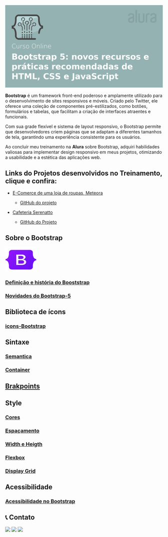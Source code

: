 <img src="./img/curso-bootstrap-5-Alura.webp">

**Bootstrap** é um framework front-end poderoso e amplamente utilizado para o desenvolvimento de sites responsivos e móveis. Criado pelo Twitter, ele oferece uma coleção de componentes pré-estilizados, como botões, formulários e tabelas, que facilitam a criação de interfaces atraentes e funcionais. 

Com sua grade flexível e sistema de layout responsivo, o Bootstrap permite que desenvolvedores criem páginas que se adaptam a diferentes tamanhos de tela, garantindo uma experiência consistente para os usuários. 

Ao concluir meu treinamento na **Alura** sobre Bootstrap, adquiri habilidades valiosas para implementar design responsivo em meus projetos, otimizando a usabilidade e a estética das aplicações web.

## Links do Projetos desenvolvidos no Treinamento, clique e confira:

- [E-Comerce de uma loja de roupas, Meteora](https://misael1981.github.io/meteora/)
   - [GitHub do projeto](https://github.com/Misael1981/meteora)

- [Cafeteria Serenatto](https://misael1981.github.io/cafeteria-serenatto/)
   - [GitHub do Projeto](https://github.com/Misael1981/cafeteria-serenatto)



## Sobre o Bootstrap 
<div>
   <img align="center" alt="Misael-Js" height="80" width="100" src="https://raw.githubusercontent.com/devicons/devicon/master/icons/bootstrap/bootstrap-original.svg">
</div>

### [Definição e história do Booststrap](./definicao/definicao-bootstrap.md)

### [Novidades do Bootstrap-5](./biblioteca-bootstrap/)

## Biblioteca de ícons

### [icons-Bootstrap](./biblioteca-bootstrap/biblioteca-icons.md)

## Sintaxe

### [Semantica](./sintaxe/semantica.md)

### [Container](./sintaxe/container.md)

## [Brakpoints](./sintaxe/breakpoints.md)

## Style

### [Cores](./style/cores.md)

### [Espaçamento](./style/espacamento.md)

### [Width e Heigth](./style/tamanho-largura.md)

### [Flexbox](./style/flexbox.md)

### [Display Grid](./style/grid.md)

## Acessibilidade

### [Acessibilidade no Bootstrap](./acessibilidade/acassibilidade.md)

<h2> 📞 Contato</h2>
<div> 
  <a href="https://instagram.com/misaelvborges" target="_blank"><img src="https://img.shields.io/badge/-Instagram-%23E4405F?style=for-the-badge&logo=instagram&logoColor=white" target="_blank"></a>
  <a href = "mailto:misaelborges1981@gmail.com"><img src="https://img.shields.io/badge/-Gmail-%23333?style=for-the-badge&logo=gmail&logoColor=white" target="_blank"></a>
  <a href="https://www.linkedin.com/in/misael-borges-dev/" target="_blank"><img src="https://img.shields.io/badge/-LinkedIn-%230077B5?style=for-the-badge&logo=linkedin&logoColor=white" target="_blank"></a> 
  </div>
